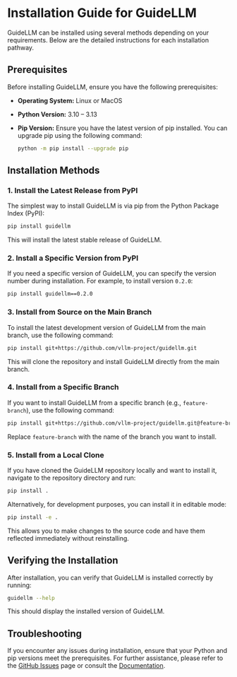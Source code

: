 # Installation Guide for GuideLLM

GuideLLM can be installed using several methods depending on your requirements. Below are the detailed instructions for each installation pathway.

## Prerequisites

Before installing GuideLLM, ensure you have the following prerequisites:

- **Operating System:** Linux or MacOS

- **Python Version:** 3.10 – 3.13

- **Pip Version:** Ensure you have the latest version of pip installed. You can upgrade pip using the following command:

  ```bash
  python -m pip install --upgrade pip
  ```

## Installation Methods

### 1. Install the Latest Release from PyPI

The simplest way to install GuideLLM is via pip from the Python Package Index (PyPI):

```bash
pip install guidellm
```

This will install the latest stable release of GuideLLM.

### 2. Install a Specific Version from PyPI

If you need a specific version of GuideLLM, you can specify the version number during installation. For example, to install version `0.2.0`:

```bash
pip install guidellm==0.2.0
```

### 3. Install from Source on the Main Branch

To install the latest development version of GuideLLM from the main branch, use the following command:

```bash
pip install git+https://github.com/vllm-project/guidellm.git
```

This will clone the repository and install GuideLLM directly from the main branch.

### 4. Install from a Specific Branch

If you want to install GuideLLM from a specific branch (e.g., `feature-branch`), use the following command:

```bash
pip install git+https://github.com/vllm-project/guidellm.git@feature-branch
```

Replace `feature-branch` with the name of the branch you want to install.

### 5. Install from a Local Clone

If you have cloned the GuideLLM repository locally and want to install it, navigate to the repository directory and run:

```bash
pip install .
```

Alternatively, for development purposes, you can install it in editable mode:

```bash
pip install -e .
```

This allows you to make changes to the source code and have them reflected immediately without reinstalling.

## Verifying the Installation

After installation, you can verify that GuideLLM is installed correctly by running:

```bash
guidellm --help
```

This should display the installed version of GuideLLM.

## Troubleshooting

If you encounter any issues during installation, ensure that your Python and pip versions meet the prerequisites. For further assistance, please refer to the [GitHub Issues](https://github.com/vllm-project/guidellm/issues) page or consult the [Documentation](https://github.com/vllm-project/guidellm/tree/main/docs).
